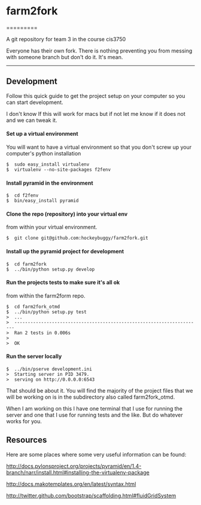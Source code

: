 # farm2fork
=========

A git repository for team 3 in the course cis3750

Everyone has their own fork. There is nothing preventing you from messing with
someone branch but don't do it. It's mean.

----

## Development
Follow this quick guide to get the project setup on your computer so you can start development.

I don't know If this will work for macs but if not let me know if it does not and we can tweak it. 

#### Set up a virtual environment

You will want to have a virtual environment so that you don't screw up your
computer's python installation

    $  sudo easy_install virtualenv
    $  virtualenv --no-site-packages f2fenv

#### Install pyramid in the environment

    $  cd f2fenv
    $  bin/easy_install pyramid

#### Clone the repo (repository) into your virtual env 

from within your virtual environment.

    $  git clone git@github.com:hockeybuggy/farm2fork.git

#### Install up the pyramid project for development

    $  cd farm2fork
    $  ../bin/python setup.py develop

#### Run the projects tests to make sure it's all ok

from within the farm2form repo.

    $  cd farm2fork_otmd
    $  ../bin/python setup.py test
    >  ...
    >  ----------------------------------------------------------------------
    >  Ran 2 tests in 0.006s
    >  
    >  OK

#### Run the server locally

    $  ../bin/pserve development.ini
    >  Starting server in PID 3479.
    >  serving on http://0.0.0.0:6543

That should be about it. You will find the majority of the project files that
we will be working on is in the subdirectory also called farm2fork_otmd.

When I am working on this I have one terminal that I use for running the server
and one that I use for running tests and the like. But do whatever works for
you.

## Resources

Here are some places where some very useful information can be found:

http://docs.pylonsproject.org/projects/pyramid/en/1.4-branch/narr/install.html#installing-the-virtualenv-package

http://docs.makotemplates.org/en/latest/syntax.html

http://twitter.github.com/bootstrap/scaffolding.html#fluidGridSystem

